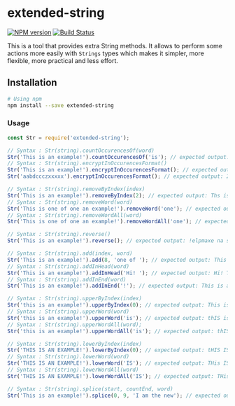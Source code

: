 # extended-string

[![NPM version](http://img.shields.io/npm/v/extended-string.svg)](https://www.npmjs.org/package/extended-string)
[![Build Status](https://travis-ci.org/segandiaye/extended-string.svg?branch=main)](https://travis-ci.org/segandiaye/extended-string)

This is a tool that provides extra String methods. It allows to perform some actions more easily with `Strings` types which makes it simpler, more flexible, more practical and less effort.

## Installation

```sh
# Using npm
npm install --save extended-string
```

### Usage

```js
const Str = require('extended-string');

// Syntax : Str(string).countOccurencesOf(word)
Str('This is an example!').countOccurencesOf('is'); // expected output: 2
// Syntax : Str(string).encryptInOccurencesFormat()
Str('This is an example!').encryptInOccurencesFormat(); // expected output: 1T1h2i2s32a1n2e1x1m1p1l1!
Str('aabdccczxxxxx').encryptInOccurencesFormat(); // expected output: 2a1b1d3c1z5x

// Syntax : Str(string).removeByIndex(index)
Str('This is an example!').removeByIndex(2); // expected output: Ths is an example!
// Syntax : Str(string).removeWord(word)
Str('This is one of one an example!').removeWord('one'); // expected output: This is  of one an example!
// Syntax : Str(string).removeWordAll(word)
Str('This is one of one an example!').removeWordAll('one'); // expected output: This is  of  an example!

// Syntax : Str(string).reverse()
Str('This is an example!').reverse(); // expected output: !elpmaxe na si sihT

// Syntax : Str(string).add(index, word)
Str('This is an example!').add(8, 'one of '); // expected output: This is one of an example!
// Syntax : Str(string).addInHead(word)
Str('This is an example!').addInHead('Hi! '); // expected output: Hi! This is an example!
// Syntax : Str(string).addInEnd(word)
Str('This is an example!').addInEnd('!'); // expected output: This is an example!!

// Syntax : Str(string).upperByIndex(index)
Str('this is an example!').upperByIndex(0); // expected output: This is an example!
// Syntax : Str(string).upperWord(word)
Str('this is an example!').upperWord('is'); // expected output: thIS is an example!
// Syntax : Str(string).upperWordAll(word);
Str('this is an example!').upperWordAll('is'); // expected output: thIS IS an example!

// Syntax : Str(string).lowerByIndex(index)
Str('THIS IS AN EXAMPLE!').lowerByIndex(0); // expected output: tHIS IS AN EXAMPLE!
// Syntax : Str(string).lowerWord(word)
Str('THIS IS AN EXAMPLE!').lowerWord('IS'); // expected output: THis IS AN EXAMPLE!
// Syntax : Str(string).lowerWordAll(word)
Str('THIS IS AN EXAMPLE!').lowerWordAll('IS'); // expected output: THis is AN EXAMPLE!

// Syntax : Str(string).splice(start, countEnd, word)
Str('This is an example!').splice(0, 9, 'I am the new'); // expected output: I am the new example!
```
